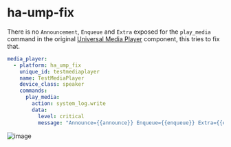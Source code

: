 # ha-ump-fix

There is no `Announcement`, `Enqueue` and `Extra` exposed for the `play_media` command in the original [Universal Media Player](https://www.home-assistant.io/integrations/universal/) component, this tries to fix that.

```yaml
media_player:
  - platform: ha_ump_fix
    unique_id: testmediaplayer
    name: TestMediaPlayer
    device_class: speaker
    commands:
      play_media:
        action: system_log.write
        data:
          level: critical
          message: "Announce={{announce}} Enqueue={{enqueue}} Extra={{extra}}"
```

![image](https://github.com/user-attachments/assets/4a82d7f1-8791-45c8-a024-f2c4f04fdde4)
